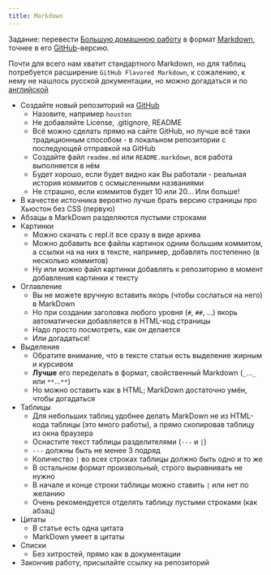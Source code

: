 ```yaml
---
title: Markdown
---
```


Задание: перевести
[Большую домашнюю работу](03.html)
в формат [Markdown],
точнее в
его [GitHub]-версию.

Почти для всего нам хватит
стандартного Markdown,
но для таблиц потребуется
расширение
`GitHub Flavored Markdown`,
к сожалению,
к нему не нашлось русской документации,
но можно догадаться и по [английской][md.cheat.sheet]

- Создайте новый репозиторий на [GitHub]
  * Назовите, например `houston`
  * Не добавляйте License, .gitignore, README
  * Всё можно сделать прямо на сайте GitHub,
    но лучше всё таки традиционным способом -
    в локальном репозитории с последующей
    отправкой на GitHub
  * Создайте файл `readme.md` или `README.markdown`,
    вся работа выполняется в нём
  * Будет хорошо, если будет видно
    как Вы работали - реальная история коммитов
    с осмысленными названиями
  * Не страшно, если коммитов будет 10 или 20... Или больше!
- В качестве источника вероятно лучше брать
  версию страницы про Хьюстон без CSS
  (первую)
- Абзацы в MarkDown разделяются пустыми строками
- Картинки
  * Можно скачать с repl.it все сразу в виде архива
  * Можно добавить все файлы картинок
    одним большим коммитом,
    а ссылки на на них в тексте, например,
    добавлять постепенно
    (в несколько коммитов)
  * Ну или можно файл картинки добавлять к репозиторию
    в момент добавления картинки к тексту
- Оглавление
  * Вы не можете вручную вставить якорь
    (чтобы сослаться на него) в MarkDown
  * Но при создании заголовка любого уровня
    (`#`, `##`, ...)
    якорь автоматически добавляется в HTML-код страницы
  * Надо просто посмотреть, как он делается
  * Или догадаться!
- Выделение
  * Обратите внимание, что в тексте статьи есть выделение жирным и курсивом
  * **Лучше** его переделать в формат, свойственный Markdown
    (`_`...`_` или `**`...`**`)
  * Но можно оставить как в HTML;
    MarkDown достаточно умён, чтобы догадаться
- Таблицы
  * Для небольших таблиц удобнее делать
    MarkDown не из HTML-кода таблицы
    (это много работы),
    а прямо скопировав таблицу из окна браузера
  * Оснастите текст таблицы разделителями (`---` и `|`)
  * `---` должны быть не менее 3 подряд
  * Количество `|` во всех строках таблицы должно быть одно и то же
  * В остальном формат произвольный, строго выравнивать не нужно
  * В начале и конце строки таблицы можно ставить `|` или нет по желанию
  * Очень рекомендуется отделять таблицу пустыми строками (как абзац)
- Цитаты
  * В статье есть одна цитата
  * MarkDown умеет в цитаты
- Списки
  * Без хитростей, прямо как в документации
- Закончив работу, присылайте ссылку на репозиторий

[GitHub]: https://github.com/
[Markdown]: https://ru.wikipedia.org/wiki/Markdown
[md.cheat.sheet]: https://guides.github.com/features/mastering-markdown/
